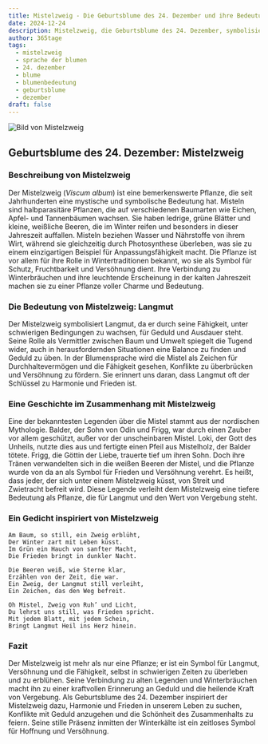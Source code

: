 ```yaml
---
title: Mistelzweig - Die Geburtsblume des 24. Dezember und ihre Bedeutung
date: 2024-12-24
description: Mistelzweig, die Geburtsblume des 24. Dezember, symbolisiert Langmut. Erfahre mehr über ihre Geschichte, Bedeutung und Symbolik in der Sprache der Blumen.
author: 365tage
tags:
  - mistelzweig
  - sprache der blumen
  - 24. dezember
  - blume
  - blumenbedeutung
  - geburtsblume
  - dezember
draft: false
---
```


![Bild von Mistelzweig](https://cdn.pixabay.com/photo/2012/02/24/10/17/mistletoe-berries-16393_640.jpg#center)


## Geburtsblume des 24. Dezember: Mistelzweig

### Beschreibung von Mistelzweig

Der Mistelzweig (_Viscum album_) ist eine bemerkenswerte Pflanze, die seit Jahrhunderten eine mystische und symbolische Bedeutung hat. Misteln sind halbparasitäre Pflanzen, die auf verschiedenen Baumarten wie Eichen, Apfel- und Tannenbäumen wachsen. Sie haben ledrige, grüne Blätter und kleine, weißliche Beeren, die im Winter reifen und besonders in dieser Jahreszeit auffallen. Misteln beziehen Wasser und Nährstoffe von ihrem Wirt, während sie gleichzeitig durch Photosynthese überleben, was sie zu einem einzigartigen Beispiel für Anpassungsfähigkeit macht. Die Pflanze ist vor allem für ihre Rolle in Wintertraditionen bekannt, wo sie als Symbol für Schutz, Fruchtbarkeit und Versöhnung dient. Ihre Verbindung zu Winterbräuchen und ihre leuchtende Erscheinung in der kalten Jahreszeit machen sie zu einer Pflanze voller Charme und Bedeutung.

### Die Bedeutung von Mistelzweig: Langmut

Der Mistelzweig symbolisiert Langmut, da er durch seine Fähigkeit, unter schwierigen Bedingungen zu wachsen, für Geduld und Ausdauer steht. Seine Rolle als Vermittler zwischen Baum und Umwelt spiegelt die Tugend wider, auch in herausfordernden Situationen eine Balance zu finden und Geduld zu üben. In der Blumensprache wird die Mistel als Zeichen für Durchhaltevermögen und die Fähigkeit gesehen, Konflikte zu überbrücken und Versöhnung zu fördern. Sie erinnert uns daran, dass Langmut oft der Schlüssel zu Harmonie und Frieden ist.

### Eine Geschichte im Zusammenhang mit Mistelzweig

Eine der bekanntesten Legenden über die Mistel stammt aus der nordischen Mythologie. Balder, der Sohn von Odin und Frigg, war durch einen Zauber vor allem geschützt, außer vor der unscheinbaren Mistel. Loki, der Gott des Unheils, nutzte dies aus und fertigte einen Pfeil aus Mistelholz, der Balder tötete. Frigg, die Göttin der Liebe, trauerte tief um ihren Sohn. Doch ihre Tränen verwandelten sich in die weißen Beeren der Mistel, und die Pflanze wurde von da an als Symbol für Frieden und Versöhnung verehrt. Es heißt, dass jeder, der sich unter einem Mistelzweig küsst, von Streit und Zwietracht befreit wird. Diese Legende verleiht dem Mistelzweig eine tiefere Bedeutung als Pflanze, die für Langmut und den Wert von Vergebung steht.

### Ein Gedicht inspiriert von Mistelzweig

```
Am Baum, so still, ein Zweig erblüht,
Der Winter zart mit Leben küsst.
Im Grün ein Hauch von sanfter Macht,
Die Frieden bringt in dunkler Nacht.

Die Beeren weiß, wie Sterne klar,
Erzählen von der Zeit, die war.
Ein Zweig, der Langmut still verleiht,
Ein Zeichen, das den Weg befreit.

Oh Mistel, Zweig von Ruh’ und Licht,
Du lehrst uns still, was Frieden spricht.
Mit jedem Blatt, mit jedem Schein,
Bringt Langmut Heil ins Herz hinein.
```

### Fazit

Der Mistelzweig ist mehr als nur eine Pflanze; er ist ein Symbol für Langmut, Versöhnung und die Fähigkeit, selbst in schwierigen Zeiten zu überleben und zu erblühen. Seine Verbindung zu alten Legenden und Winterbräuchen macht ihn zu einer kraftvollen Erinnerung an Geduld und die heilende Kraft von Vergebung. Als Geburtsblume des 24. Dezember inspiriert der Mistelzweig dazu, Harmonie und Frieden in unserem Leben zu suchen, Konflikte mit Geduld anzugehen und die Schönheit des Zusammenhalts zu feiern. Seine stille Präsenz inmitten der Winterkälte ist ein zeitloses Symbol für Hoffnung und Versöhnung.